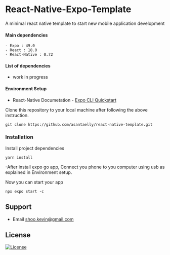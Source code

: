 # React-Native-Expo-Template

A minimal react native template to start new mobile application development

#### Main dependencies

    - Expo : 49.0
    - React : 18.0
    - React-Native : 0.72

#### List of dependencies

- work in progress

####  Environment Setup

- React-Native Documetation - [Expo CLI Quickstart](https://reactnative.dev/docs/environment-setup)


Clone this repository to your local machine after following the above instruction.

```
git clone https://github.com/asantaelly/react-native-template.git
```

### Installation

Install project dependencies

```
yarn install
```

 -After install expo go app, Connect you phone to you computer using usb as explained in Environment setup.
 
 Now you can start your app
 ```
 npx expo start -c
 ```

## Support

- Email shoo.kevin@gmail.com

## License

[![License](http://img.shields.io/:license-mit-blue.svg?style=flat-square)](http://badges.mit-license.org) 

